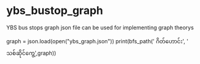 # ybs_bustop_graph
 YBS bus stops graph json file 
can be used for implementing graph theorys 

 graph = json.load(open("ybs_graph.json"))
 print(bfs_path(' ဂိတ်ဟောင်း',  ' သစ်ဆိုင်ကွေ့',graph))
